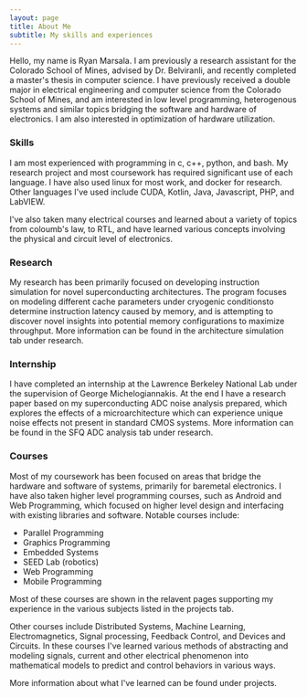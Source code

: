 ```yaml
---
layout: page
title: About Me
subtitle: My skills and experiences
---
```


Hello, my name is Ryan Marsala. I am previously a research assistant for the Colorado School of Mines, advised by Dr. Belviranli, and recently completed a master's thesis in computer science. I have previously received a double major in electrical engineering and computer science from the Colorado School of Mines, and am interested in low level programming, heterogenous systems and similar topics bridging the software and hardware of electronics. I am also interested in optimization of hardware utilization.

### Skills

I am most experienced with programming in c, c++, python, and bash. My research project and most coursework has required significant use of each language. I have also used linux for most work, and docker for research. Other languages I've used include CUDA, Kotlin, Java, Javascript, PHP, and LabVIEW.

I've also taken many electrical courses and learned about a variety of topics from coloumb's law, to RTL, and have learned various concepts involving the physical and circuit level of electronics.

### Research

My research has been primarily focused on developing instruction simulation for novel superconducting architectures. The program focuses on modeling different cache parameters under cryogenic conditionsto determine instruction latency caused by memory, and is attempting to discover novel insights into potential memory configurations to maximize throughput. More information can be found in the architecture simulation tab under research.

### Internship

I have completed an internship at the Lawrence Berkeley National Lab under the supervision of George Michelogiannakis. At the end I have a research paper based on my superconducting ADC noise analysis prepared, which explores the effects of a microarchitecture which can experience unique noise effects not present in standard CMOS systems. More information can be found in the SFQ ADC analysis tab under research.

### Courses

Most of my coursework has been focused on areas that bridge the hardware and software of systems, primarily for baremetal electronics. I have also taken higher level programming courses, such as Android and Web Programming, which focused on higher level design and interfacing with existing libraries and software. Notable courses include:
- Parallel Programming
- Graphics Programming
- Embedded Systems
- SEED Lab (robotics)
- Web Programming
- Mobile Programming

Most of these courses are shown in the relavent pages supporting my experience in the various subjects listed in the projects tab.

Other courses include Distributed Systems, Machine Learning, Electromagnetics, Signal processing, Feedback Control, and Devices and Circuits. In these courses I've learned various methods of abstracting and modeling signals, current and other electrical phenomenon into mathematical models to predict and control behaviors in various ways.

More information about what I've learned can be found under projects.
